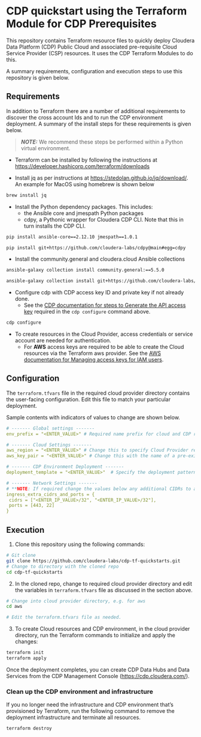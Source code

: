 # CDP quickstart using the Terraform Module for CDP Prerequisites

This repository contains Terraform resource files to quickly deploy Cloudera Data Platform (CDP) Public Cloud and associated pre-requisite Cloud Service Provider (CSP) resources. It uses the CDP Terraform Modules to do this.

A summary requirements, configuration and execution steps to use this repository is given below.

## Requirements

In addition to Terraform there are a number of additional requirements to discover the cross account Ids and to run the CDP environment deployment. A summary of the install steps for these requirements is given below.

> **_NOTE:_** We recommend these steps be performed within a Python virtual environment.

* Terraform can be installed by following the instructions at https://developer.hashicorp.com/terraform/downloads

* Install jq as per instructions at https://stedolan.github.io/jq/download/. An example for MacOS using homebrew is shown below

```bash
brew install jq
```

* Install the Python dependency packages. This includes:
  * the Ansible core and jmespath Python packages
  * cdpy, a Pythonic wrapper for Cloudera CDP CLI. Note that this in turn installs the CDP CLI.

```bash
pip install ansible-core==2.12.10 jmespath==1.0.1 

pip install git+https://github.com/cloudera-labs/cdpy@main#egg=cdpy
```

* Install the community.general and cloudera.cloud Ansible collections

```bash
ansible-galaxy collection install community.general:==5.5.0

ansible-galaxy collection install git+https://github.com/cloudera-labs/cloudera.cloud.git
```

* Configure cdp with CDP access key ID and private key if not already done.
  * See the [CDP documentation for steps to Generate the API access key](https://docs.cloudera.com/cdp-public-cloud/cloud/cli/topics/mc-cli-generating-an-api-access-key.html) required in the `cdp configure` command above.

```bash
cdp configure
```

* To create resources in the Cloud Provider, access credentials or service account are needed for authentication.
  * For **AWS** access keys are required to be able to create the Cloud resources via the Terraform aws provider. See the [AWS documentation for Managing access keys for IAM users](https://docs.aws.amazon.com/IAM/latest/UserGuide/id_credentials_access-keys.html).

## Configuration

The `terraform.tfvars` file in the required cloud provider directory contains the user-facing configuration. Edit this file to match your particular deployment.

Sample contents with indicators of values to change are shown below.

```yaml
# ------- Global settings -------
env_prefix = "<ENTER_VALUE>" # Required name prefix for cloud and CDP resources, e.g. cldr1

# ------- Cloud Settings -------
aws_region = "<ENTER_VALUE>" # Change this to specify Cloud Provider region, e.g. eu-west-1
aws_key_pair = "<ENTER_VALUE>" # Change this with the name of a pre-existing AWS keypair, e.g. my-keypair

# ------- CDP Environment Deployment -------
deployment_template = "<ENTER_VALUE>"  # Specify the deployment pattern below. Options are public, semi-private or private

# ------- Network Settings -------
# **NOTE: If required change the values below any additional CIDRs to add the the AWS Security Groups**
ingress_extra_cidrs_and_ports = {
 cidrs = ["<ENTER_IP_VALUE>/32", "<ENTER_IP_VALUE>/32"],
 ports = [443, 22]
}
```

## Execution

1. Clone this repository using the following commands:

```bash
# Git clone
git clone https://github.com/cloudera-labs/cdp-tf-quickstarts.git 
# Change to directory with the cloned repo
cd cdp-tf-quickstarts
```

2. In the cloned repo, change to required cloud provider directory and edit the variables in `terraform.tfvars` file as discussed in the section above.

```bash
# Change into cloud provider directory, e.g. for aws
cd aws

# Edit the terraform.tfvars file as needed.
```

3. To create Cloud resources and CDP environment, in the cloud provider directory, run the Terraform commands to initialize and apply the changes:

```bash
terraform init
terraform apply
```

Once the deployment completes, you can create CDP Data Hubs and Data Services from the CDP Management Console (https://cdp.cloudera.com/).

### Clean up the CDP environment and infrastructure

If you no longer need the infrastructure and CDP environment that’s provisioned by Terraform, run the following command to remove the deployment infrastructure and terminate all resources.

```bash
terraform destroy
```
